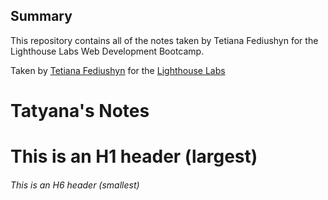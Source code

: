 ## Summary 

This repository contains all of the notes taken by Tetiana Fediushyn for the Lighthouse Labs Web Development Bootcamp.

Taken by [Tetiana Fediushyn](https://gist.github.com/EvilDoll69) for the [Lighthouse Labs](https://www.lighthouselabs.ca/)

# Tatyana's Notes
# This is an H1 header (largest)
###### This is an H6 header (smallest)